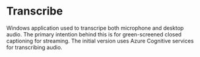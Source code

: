 # Transcribe

Windows application used to transcripe both microphone and desktop audio. The primary intention behind this is for green-screened closed captioning for streaming. The initial version uses Azure Cognitive services for transcribing audio.
